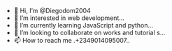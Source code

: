 - 👋 Hi, I’m @Diegodom2004
- 👀 I’m interested in web development...
- 🌱 I’m currently learning JavaScript and python...
- 💞️ I’m looking to collaborate on works and tutorial s...
- 📫 How to reach me .+2349014095007..

<!---
Diegodom2004/Diegodom2004 is a ✨ special ✨ repository because its `README.md` (this file) appears on your GitHub profile.
You can click the Preview link to take a look at your changes.
--->
